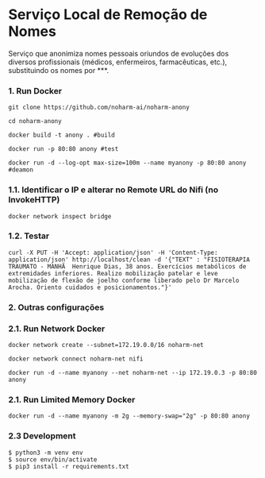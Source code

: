 # Serviço Local de Remoção de Nomes

Serviço que anonimiza nomes pessoais oriundos de evoluções dos diversos profissionais (médicos, enfermeiros, farmacêuticas, etc.), substituindo os nomes por ***.

### 1. Run Docker

```
git clone https://github.com/noharm-ai/noharm-anony

cd noharm-anony

docker build -t anony . #build

docker run -p 80:80 anony #test

docker run -d --log-opt max-size=100m --name myanony -p 80:80 anony #deamon
```

### 1.1. Identificar o IP e alterar no Remote URL do Nifi (no InvokeHTTP)

```
docker network inspect bridge
```

### 1.2. Testar

```
curl -X PUT -H 'Accept: application/json' -H 'Content-Type: application/json' http://localhost/clean -d '{"TEXT" : "FISIOTERAPIA TRAUMATO - MANHÃ  Henrique Dias, 38 anos. Exercícios metabólicos de extremidades inferiores. Realizo mobilização patelar e leve mobilização de flexão de joelho conforme liberado pelo Dr Marcelo Arocha. Oriento cuidados e posicionamentos."}'
```

### 2. Outras configurações

### 2.1. Run Network Docker

```
docker network create --subnet=172.19.0.0/16 noharm-net

docker network connect noharm-net nifi

docker run -d --name myanony --net noharm-net --ip 172.19.0.3 -p 80:80 anony
```

### 2.1. Run Limited Memory Docker

```
docker run -d --name myanony -m 2g --memory-swap="2g" -p 80:80 anony
```

### 2.3 Development

```
$ python3 -m venv env
$ source env/bin/activate
$ pip3 install -r requirements.txt
```
